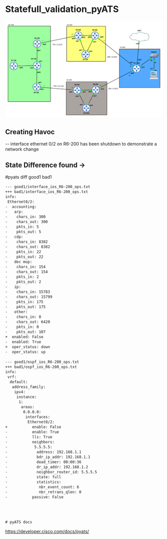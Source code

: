 # Statefull_validation_pyATS


![](Topology.png)

## Creating Havoc
  -- interface ethernet 0/2 on R6-200  has been shutdown to demonstrate a network change
  
 ## State Difference found ->
  #pyats diff good1 bad1
  
    --- good1/interface_ios_R6-200_ops.txt
    +++ bad1/interface_ios_R6-200_ops.txt
    info:
     Ethernet0/2:
    -  accounting: 
    -   arp: 
    -    chars_in: 300
    -    chars_out: 300
    -    pkts_in: 5
    -    pkts_out: 5
    -   cdp: 
    -    chars_in: 8382
    -    chars_out: 8382
    -    pkts_in: 22
    -    pkts_out: 22
    -   dec mop: 
    -    chars_in: 154
    -    chars_out: 154
    -    pkts_in: 2
    -    pkts_out: 2
    -   ip: 
    -    chars_in: 15783
    -    chars_out: 15799
    -    pkts_in: 175
    -    pkts_out: 175
    -   other: 
    -    chars_in: 0
    -    chars_out: 6420
    -    pkts_in: 0
    -    pkts_out: 107
    +  enabled: False
    -  enabled: True
    +  oper_status: down
    -  oper_status: up

    --- good1/ospf_ios_R6-200_ops.txt
    +++ bad1/ospf_ios_R6-200_ops.txt
    info:
     vrf:
      default:
       address_family:
        ipv4:
         instance:
          1:
           areas:
            0.0.0.0:
             interfaces:
              Ethernet0/2:
    +           enable: False
    -           enable: True
    -           lls: True
    -           neighbors: 
    -            5.5.5.5: 
    -             address: 192.168.1.1
    -             bdr_ip_addr: 192.168.1.1
    -             dead_timer: 00:00:36
    -             dr_ip_addr: 192.168.1.2
    -             neighbor_router_id: 5.5.5.5
    -             state: full
    -             statistics: 
    -              nbr_event_count: 6
    -              nbr_retrans_qlen: 0
    -           passive: False
    
    
    
    
    # pyATS docs
  https://developer.cisco.com/docs/pyats/
